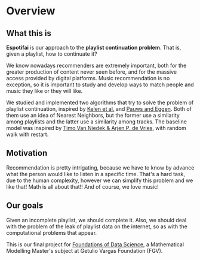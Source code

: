 # Overview

## What this is

**Espotifai** is our approach to the **playlist continuation problem**. That is, given a playlist, how to continuate it?

We know nowadays recommenders are extremely important, both for the greater production of content never seen before, and for the massive access provided by digital platforms. Music recommendation is no exception, so it is important to study and develop ways to match people and music they like or they will like.

We studied and implemented two algorithms that try to solve the problem of
playlist continuation, inspired by [Kelen et
al.](https://dl.acm.org/doi/10.1145/3267471.3267477) and [Pauws and
Eggen](http://ismir2002.ircam.fr/proceedings/OKPROC02-FP07-4.pdf). Both of
them use an idea of Nearest Neighbors, but the former use a similarity among playlists and
the latter use a similarity among tracks. The baseline model was inspired by [
Timo  Van Niedek & Arjen P. de
Vries](https://dl.acm.org/doi/10.1145/3267471.3267483), with random walk with
restart. 

## Motivation

Recommendation is pretty intrigating, because we have to know by advance what
the person would like to listen in a specific time. That's a hard task, due to
the human complexity, however we can simplify this problem and we like that!
Math is all about that!! And of course, we love music! 

## Our goals

Given an incomplete playlist, we should complete it. Also, we should deal with the problem of the leak of playlist data on the internet, so as with the computational problems that appear.

This is our final project for [Foundations of Data Science](https://emap.fgv.br/disciplina/mestrado/fundamentos-de-ciencia-de-dados), a Mathematical Modelling Master's subject at Getulio Vargas Foundation (FGV).
